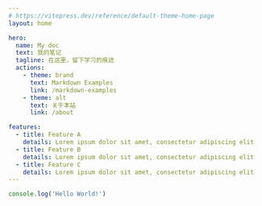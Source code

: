 ```yaml
---
# https://vitepress.dev/reference/default-theme-home-page
layout: home

hero:
  name: My doc
  text: 我的笔记
  tagline: 在这里，留下学习的痕迹
  actions:
    - theme: brand
      text: Markdown Examples
      link: /markdown-examples
    - theme: alt
      text: 关于本站
      link: /about

features:
  - title: Feature A
    details: Lorem ipsum dolor sit amet, consectetur adipiscing elit
  - title: Feature B
    details: Lorem ipsum dolor sit amet, consectetur adipiscing elit
  - title: Feature C
    details: Lorem ipsum dolor sit amet, consectetur adipiscing elit
---
```


```js
console.log('Hello World!')
```

<script setup>
import { onMounted } from 'vue'
onMounted(() => console.log('Hello World!'))
</script>
